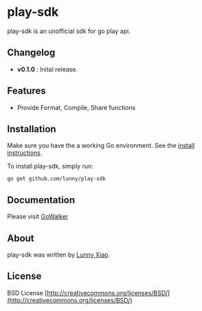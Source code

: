 # play-sdk

play-sdk is an unofficial sdk for go play api. 

## Changelog

* **v0.1.0** : Inital release.

## Features

* Provide Format, Compile, Share functions

## Installation

Make sure you have the a working Go environment. See the [install instructions](http://golang.org/doc/install.html). 

To install play-sdk, simply run:

    go get github.com/lunny/play-sdk


## Documentation

Please visit [GoWalker](http://gowalker.org/github.com/lunny/play-sdk)

## About

play-sdk was written by [Lunny Xiao](http://about.me/lunny). 

## License
BSD License
[http://creativecommons.org/licenses/BSD/](http://creativecommons.org/licenses/BSD/)



